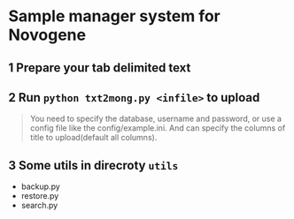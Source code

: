 # Sample manager system for Novogene

## 1 Prepare your tab delimited text

## 2 Run `python txt2mong.py <infile>` to upload
> You need to specify the database, username and password,
> or use a config file like the config/example.ini.
> And can specify the columns of title to upload(default all columns).

## 3 Some utils in direcroty `utils`
- backup.py
- restore.py
- search.py
